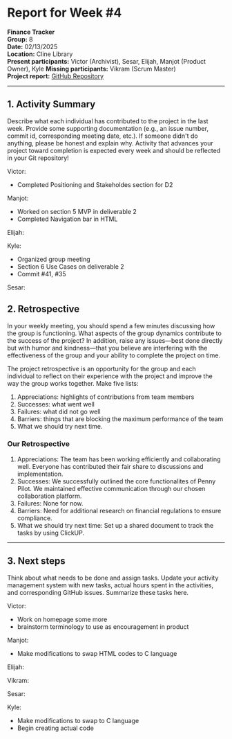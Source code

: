 # Report for Week #4

**Finance Tracker**  
**Group:** 8  
**Date:** 02/13/2025  
**Location:** Cline Library  
**Present participants:** Victor (Archivist), Sesar, Elijah, Manjot (Product Owner), Kyle
**Missing participants:** Vikram (Scrum Master)  
**Project report:** [GitHub Repository](https://github.com/sesartrumpet/cs386-pennypilot.git)

---

## 1. Activity Summary
Describe what each individual has contributed to the project in the last week.  Provide some supporting documentation (e.g., an issue number, commit id, corresponding meeting date, etc.).  If someone didn't do anything, please be honest and explain why. Activity that advances your project toward completion is expected every week and should be reflected in your Git repository!

Victor:
- Completed Positioning and Stakeholdes section for D2


Manjot:  
- Worked on section 5 MVP in deliverable 2
- Completed Navigation bar in HTML


Elijah:


Kyle:
- Organized group meeting
- Section 6 Use Cases on deliverable 2
- Commit #41, #35

Sesar:


## 2. Retrospective
In your weekly meeting, you should spend a few minutes discussing how the group is functioning. What aspects of the group dynamics contribute to the success of the project? In addition, raise any issues—best done directly but with humor and kindness—that you believe are interfering with the effectiveness of the group and your ability to complete the project on time.

The project retrospective is an opportunity for the group and each individual to reflect on their experience with the project and improve the way the group works together. Make five lists:

1. Appreciations: highlights of contributions from team members
2. Successes: what went well
3. Failures: what did not go well
4. Barriers: things that are blocking the maximum performance of the team
5. What we should try next time.

### Our Retrospective  

1. Appreciations: The team has been working efficiently and collaborating well. Everyone has contributed their fair share to discussions and implementation.
2. Successes: We successfully outlined the core functionalites of Penny Pilot. We maintained effective communication through our chosen collaboration platform.
3. Failures: None for now.
4. Barriers: Need for additional research on financial regulations to ensure compliance.
5. What we should try next time: Set up a shared document to track the tasks by using ClickUP.

---

## 3. Next steps
Think about what needs to be done and assign tasks. Update your activity management system with new tasks, actual hours spent in the activities, and corresponding GitHub issues.  Summarize these tasks here.

Victor:
- Work on homepage some more
- brainstorm terminology to use as encouragement in product

Manjot:   
- Make modifications to swap HTML codes to C language


Elijah:


Vikram:


Sesar:


Kyle:
- Make modifications to swap to C language
- Begin creating actual code
